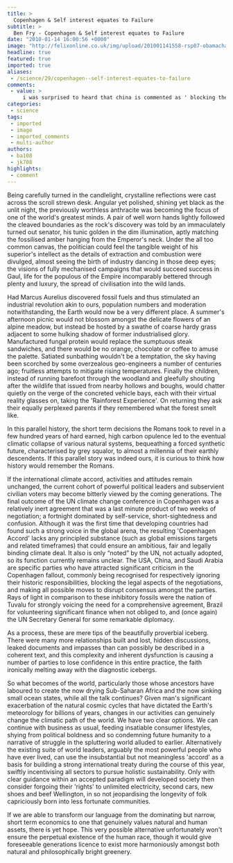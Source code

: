 ```yaml
---
title: >
  Copenhagen & Self interest equates to Failure
subtitle: >
  Ben Fry - Copenhagen & Self interest equates to Failure
date: "2010-01-14 16:00:56 +0000"
image: "http://felixonline.co.uk/img/upload/201001141558-rsp07-obamacha.jpg"
headline: true
featured: true
imported: true
aliases:
 - /science/29/copenhagen--self-interest-equates-to-failure
comments:
 - value: >
     i was surprised to heard that china is commented as ' blocking the legal aspects of the negotiations&amp;quot; after reading this story from guardian: <br>' Blame Denmark, not China &amp;quot; <br>http://www.guardian.co.uk/commentisfree/cif-green/2009/dec/28/copenhagen-denmark-china <br> <br>as quote &amp;quot; Together, they imply that developing countries would have to cut their emissions overall by about 20% in absolute terms and at least 60% in per capita terms. By 2050, developed countries with high per capita emissions â,By 2050, developed countries with high per capita emissions â,-such as USA- would be allowed to have 2 to 5 times higher per capita emissions level than developing country. <br>the developing country will have to severely curb not only their emission and their economy growth, especially since there is, up to now, no credible plans let alone commitments for financial and technology transfers to help them shift to a low-emissions development path. <br> <br>Not to mentioned china was the first
categories:
 - science
tags:
 - imported
 - image
 - imported_comments
 - multi-author
authors:
 - ba108
 - jk708
highlights:
 - comment
---
```


Being carefully turned in the candlelight, crystalline reflections were cast across the scroll strewn desk. Angular yet polished, shining yet black as the unlit night, the previously worthless anthracite was becoming the focus of one of the world's greatest minds. A pair of well worn hands lightly followed the cleaved boundaries as the rock's discovery was told by an immaculately turned out senator, his tunic golden in the dim illumination, aptly matching the fossilised amber hanging from the Emperor's neck. Under the all too common canvas, the politician could feel the tangible weight of his superior's intellect as the details of extraction and combustion were divulged, almost seeing the birth of industry dancing in those deep eyes; the visions of fully mechanised campaigns that would succeed success in Gaul, life for the populous of the Empire incomparably bettered through plenty and luxury, the spread of civilisation into the wild lands.

Had Marcus Aurelius discovered fossil fuels and thus stimulated an industrial revolution akin to ours, population numbers and moderation notwithstanding, the Earth would now be a very different place. A summer's afternoon picnic would not blossom amongst the delicate flowers of an alpine meadow, but instead be hosted by a swathe of coarse hardy grass adjacent to some hulking shadow of former industrialised glory. Manufactured fungal protein would replace the sumptuous steak sandwiches, and there would be no orange, chocolate or coffee to amuse the palette. Satiated sunbathing wouldn't be a temptation, the sky having been scorched by some overzealous geo-engineers a number of centuries ago; fruitless attempts to mitigate rising temperatures. Finally the children, instead of running barefoot through the woodland and gleefully shouting after the wildlife that issued from nearby hollows and boughs, would chatter quietly on the verge of the concreted vehicle bays, each with their virtual reality glasses on, taking the 'Rainforest Experience'. On returning they ask their equally perplexed parents if they remembered what the forest smelt like.

In this parallel history, the short term decisions the Romans took to revel in a few hundred years of hard earned, high carbon opulence led to the eventual climatic collapse of various natural systems, bequeathing a forced synthetic future, characterised by grey squalor, to almost a millennia of their earthly descendents. If this parallel story was indeed ours, it is curious to think how history would remember the Romans.

If the international climate accord, activities and attitudes remain unchanged, the current cohort of powerful political leaders and subservient civilian voters may become bitterly viewed by the coming generations. The final outcome of the UN climate change conference in Copenhagen was a relatively inert agreement that was a last minute product of two weeks of negotiation; a fortnight dominated by self-service, short-sightedness and confusion. Although it was the first time that developing countries had found such a strong voice in the global arena, the resulting 'Copenhagen Accord' lacks any principled substance (such as global emissions targets and related timeframes) that could ensure an ambitious, fair and legally binding climate deal. It also is only “noted” by the UN, not actually adopted, so its function currently remains unclear. The USA, China, and Saudi Arabia are specific parties who have attracted significant criticism in the Copenhagen fallout, commonly being recognised for respectively ignoring their historic responsibilities, blocking the legal aspects of the negotiations, and making all possible moves to disrupt consensus amongst the parties. Rays of light in comparison to these inhibitory fossils were the nation of Tuvalu for strongly voicing the need for a comprehensive agreement, Brazil for volunteering significant finance when not obliged to, and (once again) the UN Secretary General for some remarkable diplomacy.

As a process, these are mere tips of the beautifully proverbial iceberg. There were many more relationships built and lost, hidden discussions, leaked documents and impasses than can possibly be described in a coherent text, and this complexity and inherent dysfunction is causing a number of parties to lose confidence in this entire practice, the faith ironically melting away with the diagnostic icebergs.

So what becomes of the world, particularly those whose ancestors have laboured to create the now drying Sub-Saharan Africa and the now sinking small ocean states, while all the talk continues? Given man's significant exacerbation of the natural cosmic cycles that have dictated the Earth's meteorology for billions of years, changes in our activities can genuinely change the climatic path of the world. We have two clear options. We can continue with business as usual, feeding insatiable consumer lifestyles, shying from political boldness and so condemning future humanity to a narrative of struggle in the spluttering world alluded to earlier. Alternatively the existing suite of world leaders, arguably the most powerful people who have ever lived, can use the insubstantial but not meaningless 'accord' as a basis for building a strong international treaty during the course of this year, swiftly incentivising all sectors to pursue holistic sustainability. Only with clear guidance within an accepted paradigm will developed society then consider forgoing their 'rights' to unlimited electricity, second cars, new shoes and beef Wellington, in so not jeopardising the longevity of folk capriciously born into less fortunate communities.

If we are able to transform our language from the dominating but narrow, short term economics to one that genuinely values natural and human assets, there is yet hope. This very possible alternative unfortunately won't ensure the perpetual existence of the human race, though it would give foreseeable generations licence to exist more harmoniously amongst both natural and philosophically bright greenery.
